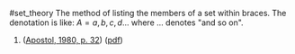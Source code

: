 #set_theory 
The method of listing the members of a set within braces. The denotation is like: $A = {a,b,c,d ... }$ where $...$ denotes "and so on". 






1. ([Apostol, 1980, p. 32](zotero://select/library/items/EZV2IYZM)) ([pdf](zotero://open-pdf/library/items/UIXUZUAG?page=32&annotation=YWN3US3K))